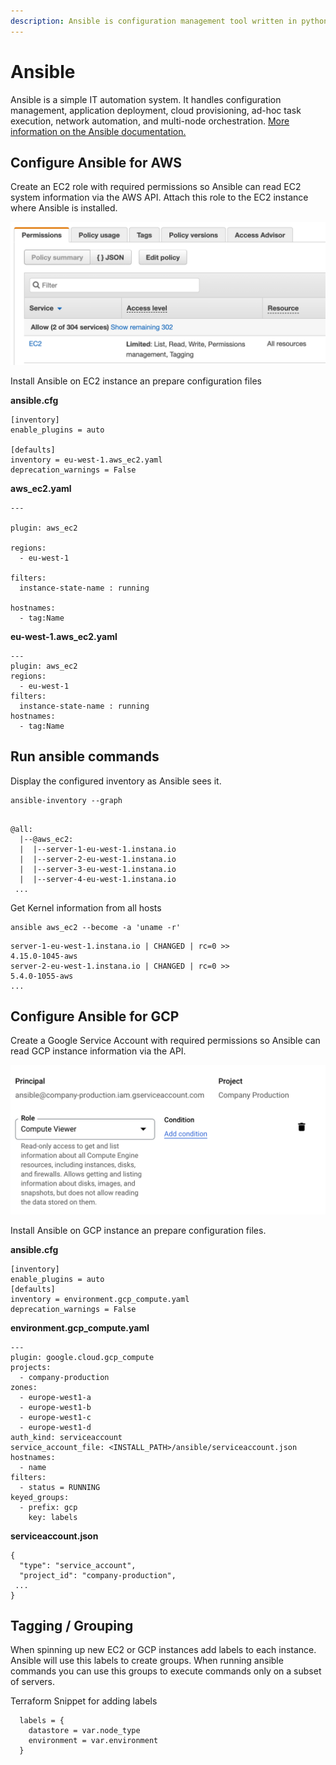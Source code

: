 ```yaml
---
description: Ansible is configuration management tool written in python.
---
```


# Ansible

Ansible is a simple IT automation system. It handles configuration management, application deployment, cloud provisioning, ad-hoc task execution, network automation, and multi-node orchestration. [More information on the Ansible documentation.](https://docs.ansible.com/ansible/latest/index.html)

## Configure Ansible for AWS

Create an EC2 role with required permissions so Ansible can read EC2 system information via the AWS API. Attach this role to the EC2 instance where Ansible is installed.

![](<../.gitbook/assets/image (1) (1).png>)

Install Ansible on EC2 instance an prepare configuration files&#x20;

**ansible.cfg**

```
[inventory]
enable_plugins = auto

[defaults]
inventory = eu-west-1.aws_ec2.yaml
deprecation_warnings = False
```

**aws\_ec2.yaml**

```
---

plugin: aws_ec2

regions:
  - eu-west-1

filters:
  instance-state-name : running

hostnames:
  - tag:Name
```

**eu-west-1.aws\_ec2.yaml**

```
---
plugin: aws_ec2
regions:
  - eu-west-1
filters:
  instance-state-name : running
hostnames:
  - tag:Name
```

## **Run ansible commands**

Display the configured inventory as Ansible sees it.

```
ansible-inventory --graph
```

```

@all:
  |--@aws_ec2:
  |  |--server-1-eu-west-1.instana.io
  |  |--server-2-eu-west-1.instana.io
  |  |--server-3-eu-west-1.instana.io
  |  |--server-4-eu-west-1.instana.io
 ...
```

Get Kernel information from all hosts

```
ansible aws_ec2 --become -a 'uname -r'
```

```
server-1-eu-west-1.instana.io | CHANGED | rc=0 >>
4.15.0-1045-aws
server-2-eu-west-1.instana.io | CHANGED | rc=0 >>
5.4.0-1055-aws
...
```

## Configure Ansible for GCP

Create a Google Service Account with required permissions so Ansible can read GCP instance information via the API.

![](../.gitbook/assets/image.png)

Install Ansible on GCP instance an prepare configuration files.

**ansible.cfg**

```
[inventory]
enable_plugins = auto
[defaults]
inventory = environment.gcp_compute.yaml
deprecation_warnings = False
```

**environment.gcp\_compute.yaml**

```
---
plugin: google.cloud.gcp_compute
projects:
  - company-production
zones:
  - europe-west1-a
  - europe-west1-b
  - europe-west1-c
  - europe-west1-d
auth_kind: serviceaccount
service_account_file: <INSTALL_PATH>/ansible/serviceaccount.json
hostnames:
  - name
filters:
  - status = RUNNING
keyed_groups:
  - prefix: gcp
    key: labels
```

**serviceaccount.json**

```
{
  "type": "service_account",
  "project_id": "company-production",
 ...
}
```

## Tagging / Grouping&#x20;

When spinning up new EC2 or GCP instances add labels to each instance. Ansible will use this labels to create groups. When running ansible commands you can use this groups to execute commands only on a subset of servers.

Terraform Snippet for adding labels

```
  labels = {
    datastore = var.node_type
    environment = var.environment
  }
```
